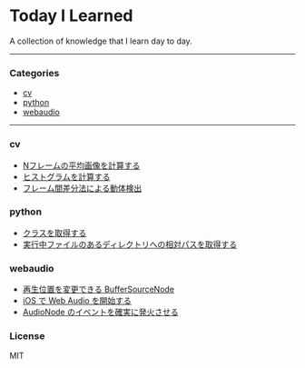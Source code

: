 # Today I Learned

A collection of knowledge that I learn day to day.

---

### Categories

* [cv](#cv)
* [python](#python)
* [webaudio](#webaudio)

---

### cv

  - [Nフレームの平均画像を計算する](cv/compute-average-image-in-n-frames.md)
  - [ヒストグラムを計算する](cv/compute-histogram.md)
  - [フレーム間差分法による動体検出](cv/interframe-difference.md)

### python

  - [クラスを取得する](python/get-class.md)
  - [実行中ファイルのあるディレクトリへの相対パスを取得する](python/get-dirname.md)

### webaudio

  - [再生位置を変更できる BufferSourceNode](webaudio/seek-buffer-source-node.md)
  - [iOS で Web Audio を開始する](webaudio/start-web-audio-in-ios.md)
  - [AudioNode のイベントを確実に発火させる](webaudio/surely-emit-audionode-event.md)


### License
MIT
